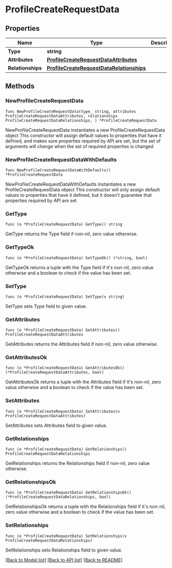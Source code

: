 # ProfileCreateRequestData

## Properties

Name | Type | Description | Notes
------------ | ------------- | ------------- | -------------
**Type** | **string** |  | 
**Attributes** | [**ProfileCreateRequestDataAttributes**](ProfileCreateRequest_data_attributes.md) |  | 
**Relationships** | [**ProfileCreateRequestDataRelationships**](ProfileCreateRequest_data_relationships.md) |  | 

## Methods

### NewProfileCreateRequestData

`func NewProfileCreateRequestData(type_ string, attributes ProfileCreateRequestDataAttributes, relationships ProfileCreateRequestDataRelationships, ) *ProfileCreateRequestData`

NewProfileCreateRequestData instantiates a new ProfileCreateRequestData object
This constructor will assign default values to properties that have it defined,
and makes sure properties required by API are set, but the set of arguments
will change when the set of required properties is changed

### NewProfileCreateRequestDataWithDefaults

`func NewProfileCreateRequestDataWithDefaults() *ProfileCreateRequestData`

NewProfileCreateRequestDataWithDefaults instantiates a new ProfileCreateRequestData object
This constructor will only assign default values to properties that have it defined,
but it doesn't guarantee that properties required by API are set

### GetType

`func (o *ProfileCreateRequestData) GetType() string`

GetType returns the Type field if non-nil, zero value otherwise.

### GetTypeOk

`func (o *ProfileCreateRequestData) GetTypeOk() (*string, bool)`

GetTypeOk returns a tuple with the Type field if it's non-nil, zero value otherwise
and a boolean to check if the value has been set.

### SetType

`func (o *ProfileCreateRequestData) SetType(v string)`

SetType sets Type field to given value.


### GetAttributes

`func (o *ProfileCreateRequestData) GetAttributes() ProfileCreateRequestDataAttributes`

GetAttributes returns the Attributes field if non-nil, zero value otherwise.

### GetAttributesOk

`func (o *ProfileCreateRequestData) GetAttributesOk() (*ProfileCreateRequestDataAttributes, bool)`

GetAttributesOk returns a tuple with the Attributes field if it's non-nil, zero value otherwise
and a boolean to check if the value has been set.

### SetAttributes

`func (o *ProfileCreateRequestData) SetAttributes(v ProfileCreateRequestDataAttributes)`

SetAttributes sets Attributes field to given value.


### GetRelationships

`func (o *ProfileCreateRequestData) GetRelationships() ProfileCreateRequestDataRelationships`

GetRelationships returns the Relationships field if non-nil, zero value otherwise.

### GetRelationshipsOk

`func (o *ProfileCreateRequestData) GetRelationshipsOk() (*ProfileCreateRequestDataRelationships, bool)`

GetRelationshipsOk returns a tuple with the Relationships field if it's non-nil, zero value otherwise
and a boolean to check if the value has been set.

### SetRelationships

`func (o *ProfileCreateRequestData) SetRelationships(v ProfileCreateRequestDataRelationships)`

SetRelationships sets Relationships field to given value.



[[Back to Model list]](../README.md#documentation-for-models) [[Back to API list]](../README.md#documentation-for-api-endpoints) [[Back to README]](../README.md)


